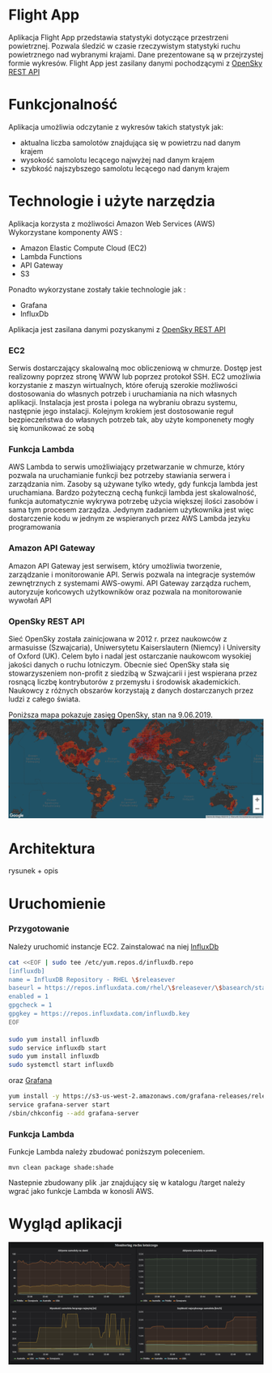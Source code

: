 

# Flight App

Aplikacja Flight App przedstawia statystyki dotyczące przestrzeni powietrznej. Pozwala śledzić w czasie rzeczywistym
statystyki ruchu powietrznego nad wybranymi krajami. Dane prezentowane są w przejrzystej formie wykresów.
Flight App jest zasilany danymi pochodzącymi z [OpenSky REST API](https://opensky-network.org/apidoc/rest.html#) 

# Funkcjonalność

Aplikacja umożliwia odczytanie z wykresów takich statystyk jak:

- aktualna liczba samolotów znajdująca się w powietrzu nad danym krajem
- wysokość samolotu lecącego najwyżej nad danym krajem
- szybkość najszybszego samolotu lecącego nad danym krajem

# Technologie i użyte narzędzia

Aplikacja korzysta z możliwości Amazon Web Services (AWS)
Wykorzystane komponenty AWS :

* Amazon Elastic Compute Cloud (EC2)
* Lambda Functions
* API Gateway
* S3

Ponadto wykorzystane zostały takie technologie jak :

* Grafana
* InfluxDb

Aplikacja jest zasilana danymi pozyskanymi z [OpenSky REST API](https://opensky-network.org/apidoc/rest.html#)

### EC2
Serwis dostarczający skalowalną moc obliczeniową w chmurze. Dostęp jest realizowny poprzez 
stronę WWW lub poprzez protokoł SSH. EC2 umożliwia korzystanie z maszyn wirtualnych, które oferują
szerokie możliwości dostosowania do własnych potrzeb i uruchamiania na nich własnych aplikacji. 
Instalacja jest prosta i polega na wybraniu obrazu systemu, następnie jego instalacji. Kolejnym krokiem jest
dostosowanie reguł bezpieczeństwa do własnych potrzeb tak, aby użyte komponenety mogły się komunikować ze sobą

### Funkcja Lambda
AWS Lambda to serwis umożliwiający przetwarzanie w chmurze, który pozwala na uruchamianie funkcji bez potrzeby 
stawiania serwera i zarządzania nim. Zasoby są używane tylko wtedy, gdy funkcja lambda jest uruchamiana. 
Bardzo pożyteczną cechą funkcji lambda jest skalowalność, funkcja automatycznie wykrywa potrzebę użycia większej ilości 
zasobów i sama tym procesem zarządza. Jedynym zadaniem użytkownika jest więc dostarczenie kodu w jednym ze wspieranych przez
AWS Lambda jezyku programowania 

### Amazon API Gateway
Amazon API Gateway jest serwisem, który umożliwia tworzenie, zarządzanie i monitorowanie API.
Serwis pozwala na integracje systemów zewnętrznych z systemami AWS-owymi. API Gateway zarządza ruchem,
autoryzuje końcowych użytkowników oraz pozwala na monitorowanie wywołań API

### OpenSky REST API
Sieć OpenSky została zainicjowana w 2012 r. przez naukowców z armasuisse (Szwajcaria), Uniwersytetu Kaiserslautern (Niemcy) i University of Oxford (UK). Celem było i nadal jest ostarczanie naukowcom wysokiej jakości danych o ruchu lotniczym. Obecnie sieć OpenSky stała się stowarzyszeniem non-profit z siedzibą w Szwajcarii i jest wspierana przez rosnącą liczbę kontrybutorów z przemysłu i środowisk akademickich. Naukowcy z różnych obszarów korzystają z danych dostarczanych przez ludzi z całego świata.

Poniższa mapa pokazuje zasięg OpenSky, stan na 9.06.2019.
![zasiegOpenSky.png](https://github.com/llukowicz8/LambdaAWS/blob/master/zasiegOpenSky.png)

# Architektura

rysunek  + opis

# Uruchomienie

### Przygotowanie

Należy uruchomić instancje EC2. 
Zainstalować na niej [InfluxDb](https://docs.influxdata.com/influxdb/v1.3/introduction/installation/?fbclid=IwAR32tuy6wIiEVf8aUdzU-DpUDCr4BGIb6kzAqw-zBdx5Um9n4mCQEoUArkk#hosting-on-aws) 
```bash
cat <<EOF | sudo tee /etc/yum.repos.d/influxdb.repo
[influxdb]
name = InfluxDB Repository - RHEL \$releasever
baseurl = https://repos.influxdata.com/rhel/\$releasever/\$basearch/stable
enabled = 1
gpgcheck = 1
gpgkey = https://repos.influxdata.com/influxdb.key
EOF

sudo yum install influxdb
sudo service influxdb start
sudo yum install influxdb
sudo systemctl start influxdb
```
oraz [Grafana](https://grafana.com/docs/)
```bash
yum install -y https://s3-us-west-2.amazonaws.com/grafana-releases/release/grafana-5.0.3-1.x86_64.rpm
service grafana-server start
/sbin/chkconfig --add grafana-server
```


### Funkcja Lambda



Funkcje Lambda należy zbudować poniższym poleceniem.

    mvn clean package shade:shade
    
Nastepnie zbudowany plik .jar znajdujący się w katalogu /target należy wgrać jako funkcje Lambda w konosli AWS.


# Wygląd aplikacji

![wygladAplikacji.png](https://github.com/llukowicz8/LambdaAWS/blob/master/wygladAplikacji.png)
